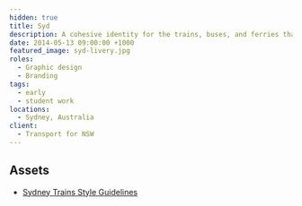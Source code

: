```yaml
---
hidden: true
title: Syd
description: A cohesive identity for the trains, buses, and ferries that connect Sydney's diverse geography.
date: 2014-05-13 09:00:00 +1000
featured_image: syd-livery.jpg
roles:
  - Graphic design
  - Branding
tags:
  - early
  - student work
locations:
  - Sydney, Australia
client:
  - Transport for NSW
---
```


## Assets

- <a href="{% link assets/work/syd/syd-trains-style-guide.pdf %}">Sydney Trains Style Guidelines</a>